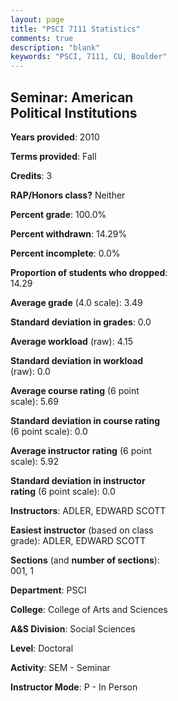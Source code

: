 ```yaml
---
layout: page
title: "PSCI 7111 Statistics"
comments: true
description: "blank"
keywords: "PSCI, 7111, CU, Boulder"
--- 
```

<head>
<script src="https://ajax.googleapis.com/ajax/libs/jquery/2.1.3/jquery.min.js"></script>
<script src="https://dl.dropboxusercontent.com/s/pc42nxpaw1ea4o9/highcharts.js?dl=0"></script>
<!-- <script src="../assets/js/highcharts.js"></script> -->
<style type="text/css">@font-face {
	font-family: "Bebas Neue";
	src: url(https://www.filehosting.org/file/details/544349/BebasNeue%20Regular.otf) format("opentype");
	}
	h1.Bebas { 
		font-family: "Bebas Neue", Verdana, Tahoma;
	}
</style>
</head>
<body>
	<div id="container" style="float: right; width: 45%; height: 88%; margin-left: 2.5%; margin-right: 2.5%;"></div>
	<script language="JavaScript">
		$(document).ready(function() {
		var chart = {type: 'column'};
		var title = {text: 'Grade Distribution'};
		var xAxis = {categories: ['A','B','C','D','F'],crosshair: true};
		var yAxis = {min: 0,title: {text: 'Percentage'}};
		var tooltip = {headerFormat: '<center><b><span style="font-size:20px">{point.key}</span></b></center>',
		               pointFormat: '<td style="padding:0"><b>{point.y:.1f}%</b></td>',
		               footerFormat: '</table>',shared: true,useHTML: true};
		var plotOptions = {column: {pointPadding: 0.0,borderWidth: 0}};  
		var credits = {enabled: false};var series= [{name: 'Percent',data: [41.67,58.33,0.0,0.0,0.0,]}];
		var json = {};
		json.chart = chart;
		json.title = title;
		json.tooltip = tooltip;
		json.xAxis = xAxis;
		json.yAxis = yAxis;  
		json.series = series;
		json.plotOptions = plotOptions;  
		json.credits = credits;
		$('#container').highcharts(json);
	});
	</script>
</body>
			   
## Seminar: American Political Institutions

**Years provided**: 2010

**Terms provided**: Fall

**Credits**: 3

**RAP/Honors class?** Neither

**Percent grade**: 100.0%

**Percent withdrawn**: 14.29%

**Percent incomplete**: 0.0%

**Proportion of students who dropped**: 14.29

**Average grade** (4.0 scale): 3.49

**Standard deviation in grades**: 0.0

**Average workload** (raw): 4.15

**Standard deviation in workload** (raw): 0.0

**Average course rating** (6 point scale): 5.69

**Standard deviation in course rating** (6 point scale): 0.0

**Average instructor rating** (6 point scale): 5.92

**Standard deviation in instructor rating** (6 point scale): 0.0

**Instructors**: ADLER, EDWARD SCOTT

**Easiest instructor** (based on class grade): ADLER, EDWARD SCOTT

**Sections** (and **number of sections**): 001, 1

**Department**: PSCI

**College**: College of Arts and Sciences

**A&S Division**: Social Sciences

**Level**: Doctoral

**Activity**: SEM - Seminar

**Instructor Mode**: P  - In Person